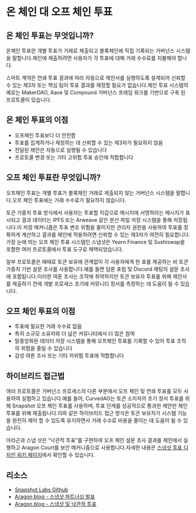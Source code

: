 # 온 체인 대 오프 체인 투표

## 온 체인 투표는 무엇입니까?

온체인 투표란 개별 투표가 거래로 제출되고 블록체인에 직접 기록되는 거버넌스 시스템을 말합니다.체인에 제출하려면 사용자가 각 투표에 대해 거래 수수료를 지불해야 합니다.

스마트 계약은 연쇄 투표 결과에 따라 자동으로 제안서를 실행하도록 설계되어 신뢰할 수 있는 제3자 또는 핵심 팀이 투표 결과를 제정할 필요가 없습니다.체인 투표 시스템의 예로는 MakerDAO, Aave 및 Compound 거버넌스 프레임 워크를 기반으로 구축 된 프로토콜이 있습니다.

## 온 체인 투표의 이점

- 오프체인 투표보다 더 안전함
- 투표를 집계하거나 제정하는 데 신뢰할 수 있는 제3자가 필요하지 않음
- 전달된 제안은 자동으로 실행될 수 있습니다
- 프로토콜 변경 또는 기타 고위험 투표 승인에 적합합니다

## 오프 체인 투표란 무엇입니까?

오프체인 투표는 개별 투표가 블록체인 거래로 제출되지 않는 거버넌스 시스템을 말합니다.오프 체인 투표에는 거래 수수료가 필요하지 않습니다.

토큰 가중치 투표 방식에서 사용자는 투표할 지갑으로 메시지에 서명하라는 메시지가 표시되고 결과 데이터는 IPFS 또는 Arweave 같은 분산 파일 저장 시스템을 통해 저장됩니다.이 저장 메커니즘은 투표 변조 위험을 줄이지만 관리자 권한을 사용하여 투표를 정확하게 계산하고 결과를 체인에 적용하려면 신뢰할 수 있는 제3자가 여전히 필요합니다.가장 눈에 띄는 오프 체인 투표 시스템인 스냅샷은 Yearn Finance 및 Sushiswap을 포함한 여러 프로토콜에서 투표 도구로 채택되었습니다.

일부 프로토콜은 때때로 토큰 보유에 관계없이 각 사용자에게 한 표를 제공하는 비 토큰 가중치 기반 설문 조사를 사용합니다.예를 들면 담론 포럼 및 Discord 채팅의 설문 조사에 포함됩니다.이러한 여론 조사는 조작에 취약하지만 토큰 보유자 투표를 위해 제안서를 제출하기 전에 개발 프로세스 초기에 커뮤니티 정서를 측정하는 데 도움이 될 수 있습니다.

## 오프 체인 투표의 이점

- 투표에 필요한 거래 수수료 없음
- 특히 소규모 소유자와 더 넓은 커뮤니티에서 더 많은 참여
- 탈중앙화된 데이터 저장 시스템을 통해 오프체인 투표를 기록할 수 있어 투표 조작의 위험을 줄일 수 있습니다
- 감성 여론 조사 또는 기타 저위험 투표에 적합합니다

## 하이브리드 접근법

여러 프로토콜은 거버넌스 프로세스의 다른 부분에서 오프 체인 및 연쇄 투표를 모두 사용하여 실험하고 있습니다.예를 들어, CurvedAO는 토큰 소지자의 초기 정서 투표를 위해 Snapshot 오프 체인 투표를 사용하며, 투표 단계를 성공적으로 통과한 제안만 체인 투표를 위해 제출됩니다.이와 같은 하이브리드 접근 방식은 토큰 보유자가 시스템 기능을 완전히 제어 할 수 있도록 유지하면서 거래 수수료 비용을 줄이는 데 도움이 될 수 있습니다.

아라곤과 스냅 샷은 “낙관적 투표”를 구현하여 오프 체인 설문 조사 결과를 체인에서 실행하고 Aragon Court를 보안 메커니즘으로 사용합니다.자세한 내용은 [스냅샷 투표 디자인 위키 페이지](https://tally.document360.io/docs/en/snapshot-voting-design)에서 확인할 수 있습니다.

## 리소스

- [Snapshot Labs Github](https://github.com/balancer-labs/snapshot)
- [Aragon blog - 스냅샷 파트너십 발표](https://aragon.org/blog/balancer-snapshot)
- [Aragon blog - 스냅샷 및 낙관적 투표](https://aragon.org/blog/snapshot)
